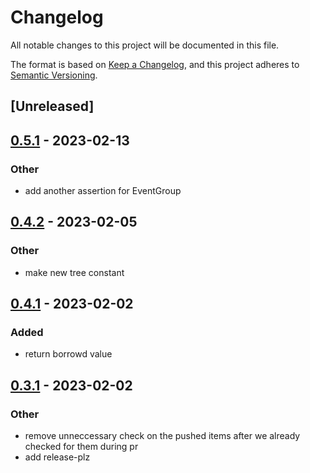 # Changelog
All notable changes to this project will be documented in this file.

The format is based on [Keep a Changelog](https://keepachangelog.com/en/1.0.0/),
and this project adheres to [Semantic Versioning](https://semver.org/spec/v2.0.0.html).

## [Unreleased]

## [0.5.1](https://github.com/amirography/redmaple/compare/v0.5.0...v0.5.1) - 2023-02-13

### Other
- add another assertion for EventGroup

## [0.4.2](https://github.com/amirography/redmaple/compare/v0.4.1...v0.4.2) - 2023-02-05

### Other
- make new tree constant

## [0.4.1](https://github.com/amirography/redmaple/compare/v0.4.0...v0.4.1) - 2023-02-02

### Added
- return borrowd value

## [0.3.1](https://github.com/amirography/redmaple/compare/v0.3.0...v0.3.1) - 2023-02-02

### Other
- remove unneccessary check on the pushed items after we already checked for them during pr
- add release-plz
